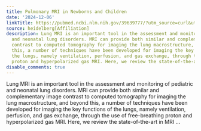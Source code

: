 ```yaml
---
title: Pulmonary MRI in Newborns and Children
date: '2024-12-06'
linkTitle: https://pubmed.ncbi.nlm.nih.gov/39639777/?utm_source=curl&utm_medium=rss&utm_campaign=pubmed-2&utm_content=1FakS-2QOkCT8HsMOQP1bCRQ4YzyumYOmxmF0moLsQ3dFB1E9V&fc=20220326224207&ff=20241206175011&v=2.18.0.post9+e462414
source: heidelberg[Affiliation]
description: Lung MRI is an important tool in the assessment and monitoring of pediatric
  and neonatal lung disorders. MRI can provide both similar and complementary image
  contrast to computed tomography for imaging the lung macrostructure, and beyond
  this, a number of techniques have been developed for imaging the key functions of
  the lungs, namely ventilation, perfusion, and gas exchange, through the use of free-breathing
  proton and hyperpolarized gas MRI. Here, we review the state-of-the-art in MRI ...
disable_comments: true
---
```

Lung MRI is an important tool in the assessment and monitoring of pediatric and neonatal lung disorders. MRI can provide both similar and complementary image contrast to computed tomography for imaging the lung macrostructure, and beyond this, a number of techniques have been developed for imaging the key functions of the lungs, namely ventilation, perfusion, and gas exchange, through the use of free-breathing proton and hyperpolarized gas MRI. Here, we review the state-of-the-art in MRI ...